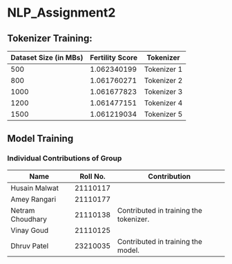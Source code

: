 # NLP_Assignment2


## Tokenizer Training:

| Dataset Size (in MBs) | Fertility Score | Tokenizer |
|------------------------|-----------------|-----------|
| 500                    | 1.062340199     | Tokenizer 1 |
| 800                    | 1.061760271     | Tokenizer 2 |
| 1000                   | 1.061677823     | Tokenizer 3 |
| 1200                   | 1.061477151     | Tokenizer 4 |
| 1500                   | 1.061219034     | Tokenizer 5 |


##  Model Training



### Individual Contributions of Group 

| Name             | Roll No. | Contribution                     |
|------------------|----------|----------------------------------|
| Husain Malwat    | 21110117 |                                  |
| Amey Rangari     | 21110177 |                                  |
| Netram Choudhary | 21110138 | Contributed in training the tokenizer. |
| Vinay Goud       | 21110125 |                                  |
| Dhruv Patel      | 23210035 | Contributed in training the model.     |


